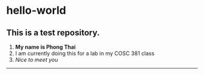 # hello-world
## This is a test repository.

1. **My name is Phong Thai**
2. I am currently doing this for a lab in my COSC 381 class
3. *Nice to meet you*

---
